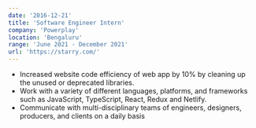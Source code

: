 ```yaml
---
date: '2016-12-21'
title: 'Software Engineer Intern'
company: 'Powerplay'
location: 'Bengaluru'
range: 'June 2021 - December 2021'
url: 'https://starry.com/'
---
```


- Increased website code efficiency of web app by 10% by cleaning up the unused or deprecated libraries.
- Work with a variety of different languages, platforms, and frameworks such as JavaScript, TypeScript, React, Redux and Netlify.
- Communicate with multi-disciplinary teams of engineers, designers, producers, and clients on a daily basis
